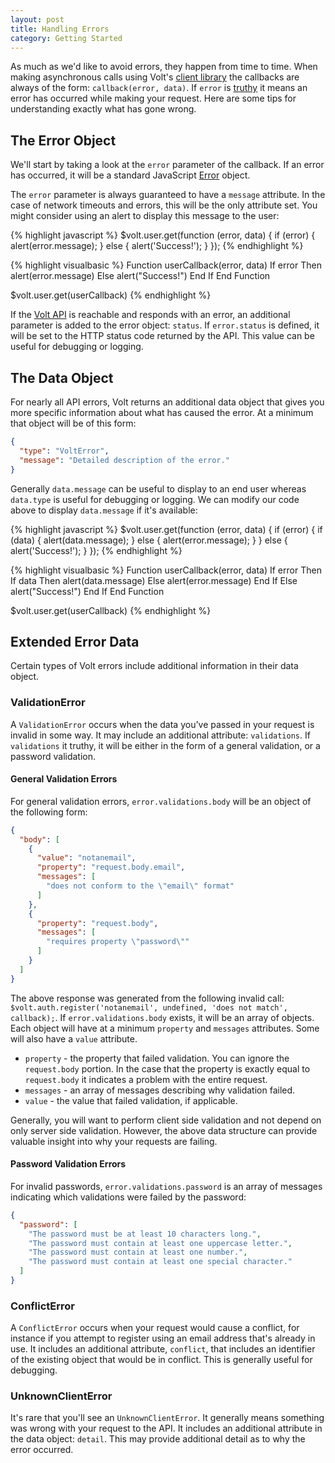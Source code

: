 ```yaml
---
layout: post
title: Handling Errors
category: Getting Started
---
```


As much as we'd like to avoid errors, they happen from time to time. When making asynchronous calls using Volt's [client library](https://docs.voltcloud.io/client/) the callbacks are always of the form: `callback(error, data)`. If `error` is [truthy](https://developer.mozilla.org/en-US/docs/Glossary/Truthy) it means an error has occurred while making your request. Here are some tips for understanding exactly what has gone wrong.

## The Error Object

We'll start by taking a look at the `error` parameter of the callback. If an error has occurred, it will be a standard JavaScript [Error](https://developer.mozilla.org/en-US/docs/Web/JavaScript/Reference/Global_Objects/Error) object.

The `error` parameter is always guaranteed to have a `message` attribute. In the case of network timeouts and errors, this will be the only attribute set. You might consider using an alert to display this message to the user:

<div class="code-tabs" data-languages="JavaScript,BASIC">

{% highlight javascript %}
$volt.user.get(function (error, data) {
  if (error) {
    alert(error.message);
  } else {
    alert('Success!');
  }
});
{% endhighlight %}

{% highlight visualbasic %}
Function userCallback(error, data)
  If error Then
    alert(error.message)
  Else
    alert("Success!")
  End If
End Function

$volt.user.get(userCallback)
{% endhighlight %}

</div>

If the [Volt API](https://docs.voltcloud.io/api/) is reachable and responds with an error, an additional parameter is added to the error object: `status`. If `error.status` is defined, it will be set to the HTTP status code returned by the API. This value can be useful for debugging or logging.

## The Data Object

For nearly all API errors, Volt returns an additional data object that gives you more specific information about what has caused the error. At a minimum that object will be of this form:

```json
{
  "type": "VoltError",
  "message": "Detailed description of the error."
}
```

Generally `data.message` can be useful to display to an end user whereas `data.type` is useful for debugging or logging. We can modify our code above to display `data.message` if it's available:

<div class="code-tabs" data-languages="JavaScript,BASIC">

{% highlight javascript %}
$volt.user.get(function (error, data) {
  if (error) {
    if (data) {
      alert(data.message);
    } else {
      alert(error.message);
    }
  } else {
    alert('Success!');
  }
});
{% endhighlight %}

{% highlight visualbasic %}
Function userCallback(error, data)
  If error Then
    If data Then
      alert(data.message)
    Else
      alert(error.message)
    End If
  Else
    alert("Success!")
  End If
End Function

$volt.user.get(userCallback)
{% endhighlight %}

</div>

## Extended Error Data

Certain types of Volt errors include additional information in their data object.

### ValidationError

A `ValidationError` occurs when the data you've passed in your request is invalid in some way. It may include an additional attribute: `validations`. If `validations` it truthy, it will be either in the form of a general validation, or a password validation.

#### General Validation Errors

For general validation errors, `error.validations.body` will be an object of the following form:

```json
{
  "body": [
    {
      "value": "notanemail",
      "property": "request.body.email",
      "messages": [
        "does not conform to the \"email\" format"
      ]
    },
    {
      "property": "request.body",
      "messages": [
        "requires property \"password\""
      ]
    }
  ]
}
```

The above response was generated from the following invalid call: `$volt.auth.register('notanemail', undefined, 'does not match', callback);`. If `error.validations.body` exists, it will be an array of objects. Each object will have at a minimum `property` and `messages` attributes. Some will also have a `value` attribute.

* `property` - the property that failed validation. You can ignore the `request.body` portion. In the case that the property is exactly equal to `request.body` it indicates a problem with the entire request.
* `messages` - an array of messages describing why validation failed.
* `value` - the value that failed validation, if applicable.

Generally, you will want to perform client side validation and not depend on only server side validation. However, the above data structure can provide valuable insight into why your requests are failing.

#### Password Validation Errors

For invalid passwords, `error.validations.password` is an array of messages indicating which validations were failed by the password:

```json
{
  "password": [
    "The password must be at least 10 characters long.",
    "The password must contain at least one uppercase letter.",
    "The password must contain at least one number.",
    "The password must contain at least one special character."
  ]
}
```

### ConflictError

A `ConflictError` occurs when your request would cause a conflict, for instance if you attempt to register using an email address that's already in use. It includes an additional attribute, `conflict`, that includes an identifier of the existing object that would be in conflict. This is generally useful for debugging.

### UnknownClientError

It's rare that you'll see an `UnknownClientError`. It generally means something was wrong with your request to the API. It includes an additional attribute in the data object: `detail`. This may provide additional detail as to why the error occurred.
